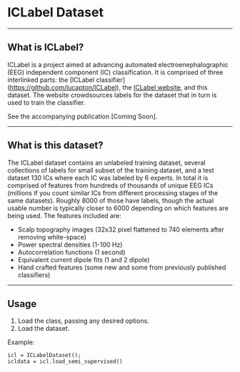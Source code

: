 # ICLabel Dataset

----
## What is ICLabel?
ICLabel is a project aimed at advancing automated electroenephalographic (EEG) independent component (IC)
classification. It is comprised of three interlinked parts: the [ICLabel classifier]
(https://github.com/lucapton/ICLabel), the [ICLabel website](https://labeling.ucsd.edu/tutorial), and this dataset. The
website crowdsources labels for the dataset that in turn is used to train the classifier.

See the accompanying publication [Coming Soon].


----
## What is this dataset?
The ICLabel dataset contains an unlabeled training dataset, several collections of labels for small subset of the
training dataset, and a test dataset 130 ICs where each IC was labeled by 6 experts.
In total it is comprised of features from hundreds of thousands of unique EEG ICs (millions if you count similar ICs
from different processing stages of the same datasets). Roughly 8000 of those have labels, though the actual
usable number is typically closer to 6000 depending on which features are being used. The features included are:
* Scalp topography images (32x32 pixel flattened to 740 elements after removing white-space)
* Power spectral densities (1-100 Hz)
* Autocorrelation functions (1 second)
* Equivalent current dipole fits (1 and 2 dipole)
* Hand crafted features (some new and some from previously published classifiers)

----
## Usage
1. Load the class, passing any desired options.
2. Load the dataset.

Example:

    icl = ICLabelDataset();
    icldata = icl.load_semi_supervised()
